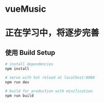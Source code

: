 # vueMusic

# 正在学习中，将逐步完善

## 使用 Build Setup

``` bash
# install dependencies
npm install

# serve with hot reload at localhost:8080
npm run dev

# build for production with minification
npm run build

```
